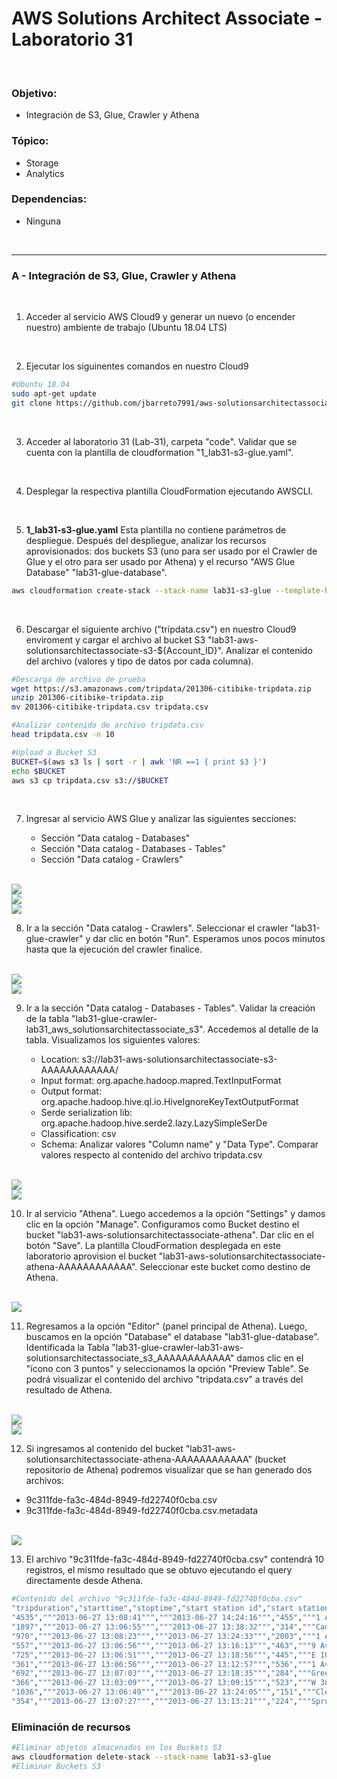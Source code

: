 # AWS Solutions Architect Associate - Laboratorio 31

<br>

### Objetivo: 
* Integración de S3, Glue, Crawler y Athena

### Tópico:
* Storage
* Analytics

### Dependencias:
* Ninguna

<br>


---

### A - Integración de S3, Glue, Crawler y Athena

<br>

1. Acceder al servicio AWS Cloud9 y generar un nuevo (o encender nuestro) ambiente de trabajo (Ubuntu 18.04 LTS)

<br>

2. Ejecutar los siguinentes comandos en nuestro Cloud9

```bash
#Ubuntu 18.04
sudo apt-get update
git clone https://github.com/jbarreto7991/aws-solutionsarchitectassociate.git
```

<br>

3. Acceder al laboratorio 31 (Lab-31), carpeta "code". Validar que se cuenta con la plantilla de cloudformation "1_lab31-s3-glue.yaml".

<br>

4. Desplegar la respectiva plantilla CloudFormation ejecutando AWSCLI.

<br>

5. **1_lab31-s3-glue.yaml** Esta plantilla no contiene parámetros de despliegue. Después del despliegue, analizar los recursos aprovisionados: dos buckets S3 (uno para ser usado por el Crawler de Glue y el otro para ser usado por Athena) y el recurso "AWS Glue Database" "lab31-glue-database".

```bash
aws cloudformation create-stack --stack-name lab31-s3-glue --template-body file://~/environment/aws-solutionsarchitectassociate/Lab-31/code/1_lab31-s3-glue.yaml --capabilities CAPABILITY_IAM
```

<br>

6. Descargar el siguiente archivo ("tripdata.csv") en nuestro Cloud9 enviroment y cargar el archivo al bucket S3 "lab31-aws-solutionsarchitectassociate-s3-${Account_ID}". Analizar el contenido del archivo (valores y tipo de datos por cada columna).

```bash
#Descarga de archivo de prueba
wget https://s3.amazonaws.com/tripdata/201306-citibike-tripdata.zip
unzip 201306-citibike-tripdata.zip
mv 201306-citibike-tripdata.csv tripdata.csv

#Analizar contenido de archivo tripdata.csv
head tripdata.csv -n 10

#Upload a Bucket S3
BUCKET=$(aws s3 ls | sort -r | awk 'NR ==1 { print $3 }')
echo $BUCKET
aws s3 cp tripdata.csv s3://$BUCKET
```

<br>

7. Ingresar al servicio AWS Glue y analizar las siguientes secciones:

    * Sección "Data catalog - Databases"
    * Sección "Data catalog - Databases - Tables"
    * Sección "Data catalog - Crawlers"

<br>

<img src="images/Lab31_01.jpg">

<br>

<img src="images/Lab31_02.jpg">

<br>

<img src="images/Lab31_11.jpg">

<br>

8. Ir a la sección "Data catalog - Crawlers". Seleccionar el crawler "lab31-glue-crawler" y dar clic en botón "Run". Esperamos unos pocos minutos hasta que la ejecución del crawler finalice.

<br>

<img src="images/Lab31_03.jpg">

<br>

<img src="images/Lab31_04.jpg">

<br>


9. Ir a la sección  "Data catalog - Databases - Tables". Validar la creación de la tabla "lab31-glue-crawler-lab31_aws_solutionsarchitectassociate_s3". Accedemos al detalle de la tabla. Visualizamos los siguientes valores:

    * Location: s3://lab31-aws-solutionsarchitectassociate-s3-AAAAAAAAAAAA/
    * Input format: org.apache.hadoop.mapred.TextInputFormat
    * Output format: org.apache.hadoop.hive.ql.io.HiveIgnoreKeyTextOutputFormat
    * Serde serialization lib: org.apache.hadoop.hive.serde2.lazy.LazySimpleSerDe
    * Classification: csv
    * Schema: Analizar valores "Column name" y "Data Type". Comparar valores respecto al contenido del archivo tripdata.csv


<br>

<img src="images/Lab31_05.jpg">

<br>

<img src="images/Lab31_06.jpg">

<br>

10. Ir al servicio "Athena". Luego accedemos a la opción "Settings" y damos clic en la opción "Manage". Configuramos como Bucket destino el bucket "lab31-aws-solutionsarchitectassociate-athena". Dar clic en el botón "Save". La plantilla CloudFormation desplegada en este laboratorio aprovision el bucket "lab31-aws-solutionsarchitectassociate-athena-AAAAAAAAAAAA". Seleccionar este bucket como destino de Athena.

<br>

<img src="images/Lab31_07.jpg">

<br>

11. Regresamos a la opción "Editor" (panel principal de Athena). Luego, buscamos en la opción "Database" el database "lab31-glue-database". Identificada la Tabla "lab31-glue-crawler-lab31-aws-solutionsarchitectassociate_s3_AAAAAAAAAAAA" damos clic en el "ícono con 3 puntos" y seleccionamos la opción "Preview Table". Se podrá visualizar el contenido del archivo "tripdata.csv" a través del resultado de Athena.

<br>

<img src="images/Lab31_08.jpg">

<br>

<img src="images/Lab31_09.jpg">

<br>

12. Si ingresamos al contenido del bucket "lab31-aws-solutionsarchitectassociate-athena-AAAAAAAAAAAA" (bucket repositorio de Athena) podremos visualizar que se han generado dos archivos:

 * 9c311fde-fa3c-484d-8949-fd22740f0cba.csv
 * 9c311fde-fa3c-484d-8949-fd22740f0cba.csv.metadata

<br>

<img src="images/Lab31_10.jpg">

<br>

13. El archivo "9c311fde-fa3c-484d-8949-fd22740f0cba.csv" contendrá 10 registros, el mismo resultado que se obtuvo ejecutando el query directamente desde Athena.

```bash
#Contenido del archivo "9c311fde-fa3c-484d-8949-fd22740f0cba.csv"
"tripduration","starttime","stoptime","start station id","start station name","start station latitude","start station longitude","end station id","end station name","end station latitude","end station longitude","bikeid","usertype","birth year","gender"
"4535","""2013-06-27 13:08:41""","""2013-06-27 14:24:16""","455","""1 Ave & E 44 St""","40.75001986","-73.96905301","528","""2 Ave & E 31 St""","40.74290902","-73.97706058","20360","""Customer""",,"0"
"1897","""2013-06-27 13:06:55""","""2013-06-27 13:38:32""","314","""Cadman Plaza West & Montague St""","40.69383","-73.990539","459","""W 20 St & 11 Ave""","40.746745","-74.007756","15118","""Customer""",,"0"
"970","""2013-06-27 13:08:23""","""2013-06-27 13:24:33""","2003","""1 Ave & E 18 St""","40.733812191966315","-73.98054420948029","267","""Broadway & W 36 St""","40.75097711","-73.98765428","16001","""Customer""",,"0"
"557","""2013-06-27 13:06:56""","""2013-06-27 13:16:13""","463","""9 Ave & W 16 St""","40.74206539","-74.00443172","314","""Cadman Plaza West & Montague St""","40.69383","-73.990539","15179","""Customer""",,"0"
"725","""2013-06-27 13:06:51""","""2013-06-27 13:18:56""","445","""E 10 St & Avenue A""","40.72740794","-73.98142006","402","""Broadway & E 22 St""","40.7403432","-73.98955109","15555","""Customer""",,"0"
"361","""2013-06-27 13:06:56""","""2013-06-27 13:12:57""","536","""1 Ave & E 30 St""","40.74144387","-73.97536082","546","""E 30 St & Park Ave S""","40.74444921","-73.98303529","19706","""Subscriber""","1979","1"
"692","""2013-06-27 13:07:03""","""2013-06-27 13:18:35""","284","""Greenwich Ave & 8 Ave""","40.7390169121","-74.0026376103","324","""DeKalb Ave & Hudson Ave""","40.689888","-73.981013","15040","""Subscriber""","1967","1"
"366","""2013-06-27 13:03:09""","""2013-06-27 13:09:15""","523","""W 38 St & 8 Ave""","40.75466591","-73.99138152","362","""Broadway & W 37 St""","40.75172632","-73.98753523","17388","""Subscriber""","1978","1"
"1036","""2013-06-27 13:06:49""","""2013-06-27 13:24:05""","151","""Cleveland Pl & Spring St""","40.722103786686034","-73.99724900722504","326","""E 11 St & 1 Ave""","40.72953837","-73.98426726","17251","""Customer""",,"0"
"354","""2013-06-27 13:07:27""","""2013-06-27 13:13:21""","224","""Spruce St & Nassau St""","40.71146364","-74.00552427","415","""Pearl St & Hanover Square""","40.7047177","-74.00926027","16011","""Subscriber""","1985","1"

```


### Eliminación de recursos

```bash
#Eliminar objetos almacenados en los Buckets S3
aws cloudformation delete-stack --stack-name lab31-s3-glue
#Eliminar Buckets S3
```

